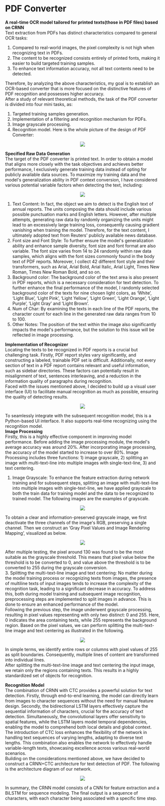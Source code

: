# PDF Converter
**A real-time OCR model tailored for printed texts(those in PDF files) based on CRNN**  
Text extraction from PDFs has distinct characteristics compared to general OCR tasks:  
1. Compared to real-world images, the pixel complexity is not high when recognizing text in PDFs.  
2. The content to be recognized consists entirely of printed fonts, making it easier to build targeted training samples.  
3. To enhance text information accuracy, not all text contents need to be detected.  
  
Therefore, by analyzing the above characteristics, my goal is to establish an OCR-based converter that is more focused on the distinctive features of PDF recognition and possesses higher accuracy.  
After a study of relevant theoretical methods, the task of the PDF converter is divided into four mini tasks, as:   
1. Targeted training samples generation.  
2. Implementation of a filtering and recognition mechanism for PDFs.   
3. Image grayscale processing.  
4. Recognition model. 
Here is the whole picture of the design of PDF Converter:    
<p align="center">
    <img src="https://github.com/Venyus/OCR/assets/118938648/d759b065-0e3d-4ef0-a4c2-c49f36529cc2">
</p>

**Specified Raw Data Generation**  
The target of the PDF converter is printed text. In order to obtain a model that aligns more closely with the task objectives and achieves better performance, I exclusively generate training data instead of opting for publicly available data sources.
To maximize my training data and the model's generalization ability in PDF context conversion, I have considered various potential variable factors when detecting the text, including:  
<p align="center">
    <img src="https://github.com/Venyus/OCR/assets/118938648/5f51e89c-26fa-481f-9183-002bbead4c28">
</p>

1. Text Content: In fact, the object we aim to detect is the English text of annual reports. The units composing the data should include various possible punctuation marks and English letters. However, after multiple attempts, generating raw data by randomly organizing the units might lead to an excessively large training loss, consequently causing gradient vanishing when training the model. Therefore, for the text content, I ultimately adopted text from Reuters' publicly available news database.  
2. Font size and Font Style: To further ensure the model's generalization ability and enhance sample diversity, font size and font format are also variable. The font size varies from 14 to 24 randomly within raw data samples, which aligns with the font sizes commonly found in the body text of PDF reports. Moreover, I collect 42 different font style and their transformers, such as Arial, Arial Bold, Arial Italic, Arial Light, Times New Roman, Times New Roman Bold, and so on.   
3. Background color: The background color of the text area is also present in PDF reports, which is a necessary consideration for text detection. To further enhance the final performance of the model, I randomly selected background color of the texts for nine chosen light colors, as ‘White’, ‘Light Blue’, ‘Light Pink’, ‘Light Yellow’, ‘Light Green’, ‘Light Orange’, ‘Light Purple’, ‘Light Gray’ and ‘Light Brown’.  
4. Num of Char: By examining the texts in each line of the PDF reports, the character count for each line in the generated raw data ranges from 10 to 100.  
5. Other Notes: The position of the text within the image also significantly impacts the model's performance, but the solution to this issue will be reflected in image processing.

**Implementation of Recognizer**  
Locating the texts to be recognized in PDF reports is a crucial but challenging task. Firstly, PDF report styles vary significantly, and constructing a labeled, trainable PDF set is difficult. Additionally, not every section of text in a PDF report contains relevant and useful information, such as sidebar directories. These factors can potentially result in misalignment of text, sentences interleaving, and a reduction in the information quality of paragraphs during recognition.  
Faced with the issues mentioned above, I decided to build up a visual user interface (UI) to facilitate manual recognition as much as possible, ensuring the quality of detecting results.  
<p align="center">
    <img src="https://github.com/Venyus/OCR/assets/118938648/051ce0b6-e12b-4148-b28c-14fa322282d9">
</p>  

To seamlessly integrate with the subsequent recognition model, this is a Python-based UI interface. It also supports real-time recognizing using the recognition model.  
**Image Processing**  
Firstly, this is a highly effective component in improving model performance. Before adding the image processing module, the model's average accuracy was around 20%. After incorporating image processing, the accuracy of the model started to increase to over 80%. Image Processing includes three functions: 1) image grayscale, 2) splitting an image with multi-text-line into multiple images with single-text-line, 3) and text centering.  
1. Image Grayscale: To enhance the feature extraction during network training and for subsequent steps, splitting an image with multi-text-line into multiple images with single-text-line, we have applied grayscale to both the train data for training model and the data to be recognized to trained model. The following images are the examples of grayscale.
<p align="center">
    <img src="https://github.com/Venyus/OCR/assets/118938648/c7bcb691-2063-439b-ba64-680794643982">
</p>  

To obtain a clear and information-preserved grayscale image, we first deactivate the three channels of the image's RGB, preserving a single channel. Then we construct an ‘Gray Pixel Values and Image Rendering Mapping’, visualized as below.
<p align="center">
    <img src="https://github.com/Venyus/OCR/assets/118938648/6776d9c9-61e3-4af7-858f-2628c92d2220">
</p> 

After multiple testing, the pixel around 130 was found to be the most suitable as the grayscale threshold. This means that pixel value below the threshold is to be converted to 0, and value above the threshold is to be converted to 255 during the grayscale conversion.  
3. Splitting the multi-text-line image and text centering: No matter during the model training process or recognizing texts from images, the presence of multiline texts of input images tends to increase the complexity of the recognition task, leading to a significant decrease in accuracy. To address this, both during model training and subsequent image recognition, preprocessing steps are implemented to split images in advance. This is done to ensure an enhanced performance of the model.  
Following the previous step, the image underwent grayscale processing, resulting in pixel values representing with only two distinct: 0 and 255. Here, 0 indicates the area containing texts, while 255 represents the background region. Based on the pixel values, we can perform splitting the multi-text-line image and text centering as illustrated in the following.  
<p align="center">
    <img src="https://github.com/Venyus/OCR/assets/118938648/2d472110-b9fb-4f6a-9f74-91ce88b712b5">
</p>  

In simple terms, we identify entire rows or columns with pixel values of 255 as split boundaries. Consequently, multiple lines of content are transformed into individual lines.  
After splitting the multi-text-line image and text centering the input image, we retain only the regions containing texts. This results in a highly standardized set of objects for recognition.  

**Recognition Model**  
The combination of CRNN with CTC provides a powerful solution for text detection. Firstly, through end-to-end learning, the model can directly learn from images to character sequences without the need for manual feature design. Secondly, the bidirectional LSTM layers effectively capture the sequential information of characters, crucial for the accuracy of text detection. Simultaneously, the convolutional layers offer sensitivity to spatial features, while the LSTM layers model temporal dependencies, enabling the model to comprehend both local details and global context. The introduction of CTC loss enhances the flexibility of the network in handling text sequences of varying lengths, adapting to diverse text lengths. This combination also enables the network to effectively handle variable-length texts, showcasing excellence across various real-world scenarios.  
Building on the considerations mentioned above, we have decided to construct a CRNN+CTC architecture for text detection of PDF. The following is the architecture diagram of our network.  
<p align="center">
    <img src="https://github.com/Venyus/OCR/assets/118938648/514976bb-ced5-4db7-9f24-c341fb9c0969">
</p>  

In summary, the CRNN model consists of a CNN for feature extraction and a BiLSTM for sequence modeling. The final output is a sequence of characters, with each character being associated with a specific time step.  





